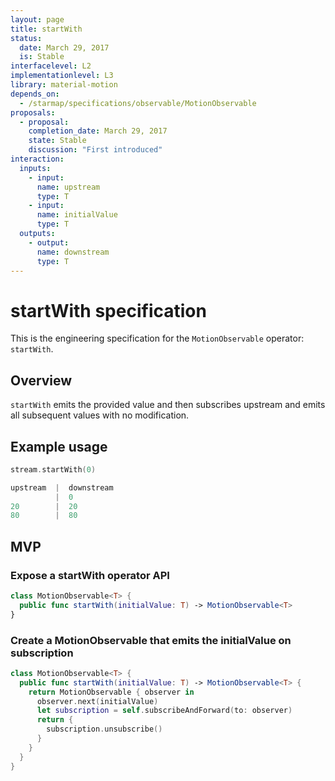 ```yaml
---
layout: page
title: startWith
status:
  date: March 29, 2017
  is: Stable
interfacelevel: L2
implementationlevel: L3
library: material-motion
depends_on:
  - /starmap/specifications/observable/MotionObservable
proposals:
  - proposal:
    completion_date: March 29, 2017
    state: Stable
    discussion: "First introduced"
interaction:
  inputs:
    - input:
      name: upstream
      type: T
    - input:
      name: initialValue
      type: T
  outputs:
    - output:
      name: downstream
      type: T
---
```


# startWith specification

This is the engineering specification for the `MotionObservable` operator: `startWith`.

## Overview

`startWith` emits the provided value and then subscribes upstream and emits all subsequent values
with no modification.

## Example usage

```swift
stream.startWith(0)

upstream  |  downstream
          |  0
20        |  20
80        |  80
```

## MVP

### Expose a startWith operator API

```swift
class MotionObservable<T> {
  public func startWith(initialValue: T) -> MotionObservable<T> 
}
```

### Create a MotionObservable that emits the initialValue on subscription

```swift
class MotionObservable<T> {
  public func startWith(initialValue: T) -> MotionObservable<T> {
    return MotionObservable { observer in
      observer.next(initialValue)
      let subscription = self.subscribeAndForward(to: observer)
      return {
        subscription.unsubscribe()
      }
    }
  }
}
```
